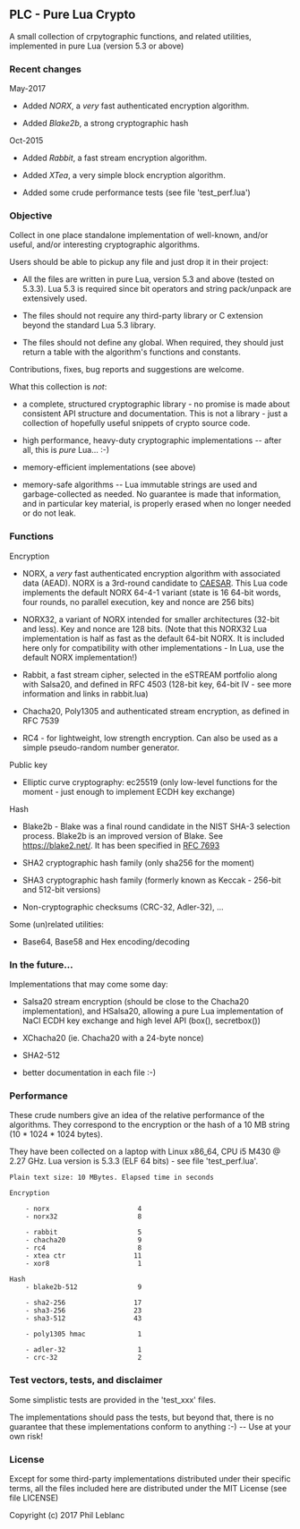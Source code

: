## PLC - Pure Lua Crypto

A small collection of crpytographic functions, and related utilities, implemented  in pure Lua  (version 5.3 or above)

### Recent changes

May-2017

* Added *NORX*, a *very* fast authenticated encryption algorithm.

* Added *Blake2b*, a strong cryptographic hash

Oct-2015

* Added *Rabbit*, a fast stream encryption algorithm.

* Added *XTea*, a very simple block encryption algorithm.

* Added some crude performance tests (see file 'test_perf.lua')


### Objective

Collect in one place standalone implementation of well-known, and/or useful,  and/or interesting cryptographic algorithms.

Users should be able to pickup any file and just drop it in their project:

* All the files are written in pure Lua, version 5.3 and above (tested on 5.3.3). Lua 5.3 is required since bit operators and string pack/unpack are extensively used.

* The files should not require any third-party library or C extension beyond the standard Lua 5.3 library. 

* The files should not define any global. When required, they should just return a table with the algorithm's functions and constants.

Contributions, fixes, bug reports and suggestions are welcome.

What this collection is *not*:

* a complete, structured cryptographic library - no promise is made about consistent API structure and documentation. This is not a library - just a collection of hopefully useful snippets of crypto source code. 

* high performance, heavy-duty cryptographic implementations -- after all, this is *pure* Lua...  :-)

*  memory-efficient implementations (see above)

*  memory-safe algorithms  -- Lua immutable strings are used and garbage-collected as needed. No guarantee is made that information, and in particular key material, is properly erased when no longer needed or do not leak.


### Functions

Encryption

* NORX, a *very* fast authenticated encryption algorithm with associated data (AEAD). NORX is a 3rd-round candidate to [CAESAR](http://competitions.cr.yp.to/caesar.html). This Lua code implements the default NORX 64-4-1 variant (state is 16 64-bit words, four rounds, no parallel execution, key and nonce are 256 bits)

* NORX32, a variant of NORX intended for smaller architectures (32-bit and less). Key and nonce are 128 bits. (Note that this NORX32 Lua implementation is half as fast as the default 64-bit NORX. It is included here only for compatibility with other implementations - In Lua, use the default NORX implementation!)

* Rabbit, a fast stream cipher, selected in the eSTREAM portfolio along with Salsa20, and defined in RFC 4503 (128-bit key, 64-bit IV - see more information and links in rabbit.lua)

* Chacha20, Poly1305 and authenticated stream encryption, as defined in RFC 7539

* RC4 - for lightweight, low strength encryption. Can also be used as a simple pseudo-random number generator.

Public key

* Elliptic curve cryptography: ec25519 (only low-level functions for the moment -
just enough to implement ECDH key exchange)

Hash

* Blake2b - Blake was a final round candidate in the NIST SHA-3 selection process.  Blake2b is an improved version of Blake. See https://blake2.net/. It has been specified in [RFC 7693](https://tools.ietf.org/html/rfc7693)

* SHA2 cryptographic hash family (only sha256 for the moment)

* SHA3 cryptographic hash family (formerly known as Keccak - 256-bit and 512-bit versions)

* Non-cryptographic checksums (CRC-32, Adler-32), ...

Some (un)related utilities: 

* Base64, Base58  and Hex encoding/decoding


### In the future...  

Implementations that may come some day:

* Salsa20 stream encryption (should be close to the Chacha20 implementation), and HSalsa20, allowing a pure Lua implementation of NaCl  ECDH key exchange and high level API (box(), secretbox())

* XChacha20 (ie. Chacha20 with a 24-byte nonce)

* SHA2-512

* better documentation in each file :-)

### Performance

These crude numbers give an idea of the relative performance of the algorithms. 
They correspond to the encryption or the hash of a 10 MB string (10 * 1024 * 1024 bytes). 

They have been collected on a laptop with Linux x86_64,  CPU i5 M430 @ 2.27 GHz.
Lua version is 5.3.3 (ELF 64 bits) - see file 'test_perf.lua'. 

```
Plain text size: 10 MBytes. Elapsed time in seconds

Encryption

	- norx                      4
	- norx32                    8   

	- rabbit                    5
	- chacha20                  9
	- rc4                       8
	- xtea ctr                 11  
	- xor8                      1

Hash
	- blake2b-512               9
	
	- sha2-256                 17
	- sha3-256                 23
	- sha3-512                 43
	
	- poly1305 hmac             1

	- adler-32                  1 
	- crc-32                    2 

```




### Test vectors, tests, and disclaimer

Some simplistic tests are provided in the 'test_xxx' files. 

The implementations should pass the tests, but beyond that, there is no guarantee that these implementations conform to anything  :-)  -- Use at your own risk!


### License

Except for some third-party implementations distributed under their specific terms, all the files included here are distributed under the MIT License (see file LICENSE)

Copyright (c) 2017  Phil Leblanc 



